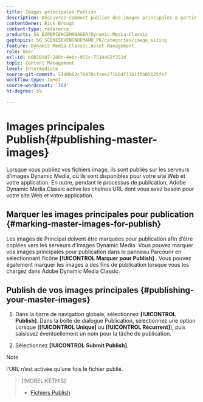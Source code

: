 ```yaml
---
title: Images principales Publish
description: Découvrez comment publier des images principales à partir d’Adobe Dynamic Media Classic.
contentOwner: Rick Brough
content-type: reference
products: SG_EXPERIENCEMANAGER/Dynamic-Media-Classic
geptopics: SG_SCENESEVENONDEMAND_PK/categories/image_sizing
feature: Dynamic Media Classic,Asset Management
role: User
exl-id: b0010107-248c-4ebc-955c-7514462f351d
topic: Content Management
level: Intermediate
source-git-commit: 5140b62c76970cfcee271664f11b1ff605625fe7
workflow-type: tm+mt
source-wordcount: '164'
ht-degree: 6%

---
```


# Images principales Publish{#publishing-master-images}

Lorsque vous publiez vos fichiers image, ils sont publiés sur les serveurs d’images Dynamic Media, où ils sont disponibles pour votre site Web et votre application. En outre, pendant le processus de publication, Adobe Dynamic Media Classic active les chaînes URL dont vous avez besoin pour votre site Web et votre application.

## Marquer les images principales pour publication {#marking-master-images-for-publish}

Les images de Principal doivent être marquées pour publication afin d’être copiées vers les serveurs d’images Dynamic Media. Vous pouvez marquer vos images principales pour publication dans le panneau Parcourir en sélectionnant l’icône **[!UICONTROL Marquer pour Publish]** . Vous pouvez également marquer les images à des fins de publication lorsque vous les chargez dans Adobe Dynamic Media Classic.

## Publish de vos images principales {#publishing-your-master-images}

1. Dans la barre de navigation globale, sélectionnez **[!UICONTROL Publish]**. Dans la boîte de dialogue Publication, sélectionnez une option Lorsque (**[!UICONTROL Unique]** ou **[!UICONTROL Récurrent]**), puis saisissez éventuellement un nom pour la tâche de publication.

1. Sélectionnez **[!UICONTROL Submit Publish]**.

>[!NOTE]
>
>l’URL n’est activée qu’une fois le fichier publié.

>[!MORELIKETHIS]
>
>* [Fichiers Publish](publishing-files.md#publishing_files)
